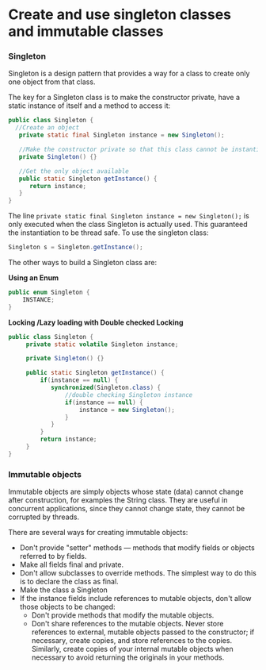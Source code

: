 # Create and use singleton classes and immutable classes
### Singleton
Singleton is a design pattern that provides a way for a class to create only one object from that class. 

The key for a Singleton class is to make the constructor private, have a static instance of itself and a method to access it:
````java
public class Singleton {
  //Create an object
   private static final Singleton instance = new Singleton();

   //Make the constructor private so that this class cannot be instantiated
   private Singleton() {}

   //Get the only object available
   public static Singleton getInstance() {
      return instance;
   }
}
````
The line `private static final Singleton instance = new Singleton();` is only executed when the class Singleton is actually used. This guaranteed the instantiation to be thread safe. To use the singleton class:
````java
Singleton s = Singleton.getInstance();
````

The other ways to build a Singleton class are:

**Using an Enum**
````java
public enum Singleton {
    INSTANCE;
}
````
**Locking /Lazy loading with Double checked Locking**
````java
public class Singleton {
     private static volatile Singleton instance;

     private Singleton() {}

     public static Singleton getInstance() {
         if(instance == null) {
            synchronized(Singleton.class) {
                //double checking Singleton instance
                if(instance == null) {
                    instance = new Singleton();
                }
            }
         }
         return instance;
     }
}
````

### Immutable objects
Immutable objects are simply objects whose state (data) cannot change after construction, for examples the String class. They are useful in concurrent applications, since they cannot change state, they cannot be corrupted by threads.

There are several ways for creating immutable objects:
* Don't provide "setter" methods — methods that modify fields or objects referred to by fields.
* Make all fields final and private.
* Don't allow subclasses to override methods. The simplest way to do this is to declare the class as final.
* Make the class a Singleton
* If the instance fields include references to mutable objects, don't allow those objects to be changed:
    * Don't provide methods that modify the mutable objects.
    * Don't share references to the mutable objects. Never store references to external, mutable objects passed to the constructor; if necessary, create copies, and store references to the copies. Similarly, create copies of your internal mutable objects when necessary to avoid returning the originals in your methods.
